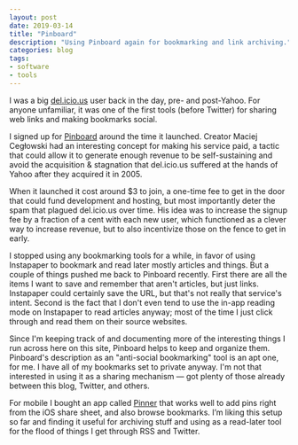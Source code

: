 ```yaml
---
layout: post
date: 2019-03-14
title: "Pinboard"
description: "Using Pinboard again for bookmarking and link archiving."
categories: blog
tags:
- software
- tools
---
```


I was a big [del.icio.us](https://en.wikipedia.org/wiki/Delicious_(website) "Delicious") user back in the day, pre- and post-Yahoo. For anyone unfamiliar, it was one of the first tools (before Twitter) for sharing web links and making bookmarks social.

I signed up for [Pinboard](https://pinboard.in/ "Pinboard") around the time it launched. Creator Maciej Cegłowski had an interesting concept for making his service paid, a tactic that could allow it to generate enough revenue to be self-sustaining and avoid the acquisition & stagnation that del.icio.us suffered at the hands of Yahoo after they acquired it in 2005.

When it launched it cost around $3 to join, a one-time fee to get in the door that could fund development and hosting, but most importantly deter the spam that plagued del.icio.us over time. His idea was to increase the signup fee by a fraction of a cent with each new user, which functioned as a clever way to increase revenue, but to also incentivize those on the fence to get in early.

I stopped using any bookmarking tools for a while, in favor of using Instapaper to bookmark and read later mostly articles and things. But a couple of things pushed me back to Pinboard recently. First there are all the items I want to save and remember that aren't articles, but just links. Instapaper could certainly save the URL, but that's not really that service's intent. Second is the fact that I don't even tend to use the in-app reading mode on Instapaper to read articles anyway; most of the time I just click through and read them on their source websites.

Since I'm keeping track of and documenting more of the interesting things I run across here on this site, Pinboard helps to keep and organize them. Pinboard's description as an "anti-social bookmarking" tool is an apt one, for me. I have all of my bookmarks set to private anyway. I'm not that interested in using it as a sharing mechanism — got plenty of those already between this blog, Twitter, and others.

For mobile I bought an app called [Pinner](http://pinnerapp.net/ "Pinner for iOS") that works well to add pins right from the iOS share sheet, and also browse bookmarks. I’m liking this setup so far and finding it useful for archiving stuff and using as a read-later tool for the flood of things I get through RSS and Twitter.
